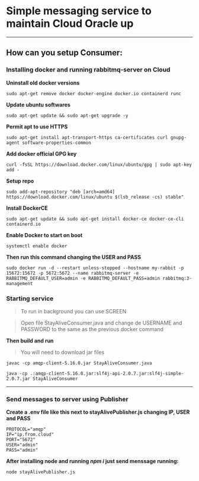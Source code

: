 # Simple messaging service to maintain Cloud Oracle up
---
## How can you setup Consumer:

### Installing docker and running rabbitmq-server on Cloud
**Uninstall old docker versions**

`sudo apt-get remove docker docker-engine docker.io containerd runc`

**Update ubuntu softwares**

`sudo apt-get update && sudo apt-get upgrade -y`

**Permit apt to use HTTPS**

`sudo apt-get install apt-transport-https ca-certificates curl gnupg-agent software-properties-common`

**Add docker official GPG key**

`curl -fsSL https://download.docker.com/linux/ubuntu/gpg | sudo apt-key add -`

**Setup repo**

`sudo add-apt-repository "deb [arch=amd64] https://download.docker.com/linux/ubuntu $(lsb_release -cs) stable"`

**Install DockerCE**

`sudo apt-get update && sudo apt-get install docker-ce docker-ce-cli containerd.io`

**Enable Docker to start on boot**

`systemctl enable docker`

**Then run this command changing the USER and PASS**

`sudo docker run -d --restart unless-stopped --hostname my-rabbit -p 15672:15672 -p 5672:5672 --name rabbitmq-server -e RABBITMQ_DEFAULT_USER=admin -e RABBITMQ_DEFAULT_PASS=admin rabbitmq:3-management`

### Starting service
>To run in background you can use SCREEN

>Open file StayAliveConsumer.java and change de USERNAME and PASSWORD to the same as the previous docker command

**Then build and run**
> You will need to download jar files

`javac -cp amqp-client-5.16.0.jar StayAliveConsumer.java`

`java -cp .:amqp-client-5.16.0.jar:slf4j-api-2.0.7.jar:slf4j-simple-2.0.7.jar StayAliveConsumer`

---

### Send messages to server using Publisher
**Create a .env file like this next to stayAlivePublisher.js changing IP, USER and PASS**

```
PROTOCOL="amqp"
IP="ip.from.cloud"
PORT="5672"
USER="admin"
PASS="admin"
```


**After installing node and running *npm i* just send menssage running:**

`node stayAlivePublisher.js`
